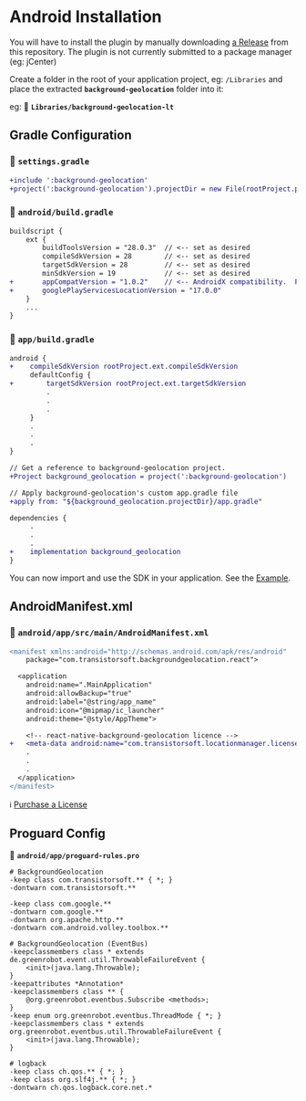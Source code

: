 # Android Installation

You will have to install the plugin by manually downloading [a Release](https://github.com/transistorsoft/background-geolocation-lt/releases) from this repository.  The plugin is not currently submitted to a package manager (eg: jCenter)

Create a folder in the root of your application project, eg: `/Libraries` and place the extracted **`background-geolocation`** folder into it:

eg: :open_file_folder: **`Libraries/background-geolocation-lt`**

## Gradle Configuration

### :open_file_folder: **`settings.gradle`**

```diff
+include ':background-geolocation'
+project(':background-geolocation').projectDir = new File(rootProject.projectDir, './Libraries/background-geolocation-lt/android/background-geolocation')
```

### :open_file_folder: **`android/build.gradle`**

```diff
buildscript {
    ext {
        buildToolsVersion = "28.0.3"  // <-- set as desired
        compileSdkVersion = 28        // <-- set as desired
        targetSdkVersion = 28         // <-- set as desired
        minSdkVersion = 19            // <-- set as desired
+       appCompatVersion = "1.0.2"    // <-- AndroidX compatibility.  For pre-androidX, specify `com.android.support` version.
+       googlePlayServicesLocationVersion = "17.0.0"
    }
    ...
}
```

### :open_file_folder: **`app/build.gradle`**

```diff
android {
+    compileSdkVersion rootProject.ext.compileSdkVersion
     defaultConfig {
+        targetSdkVersion rootProject.ext.targetSdkVersion
         .
         .
         .
     }
     .
     .
     .
}

// Get a reference to background-geolocation project.
+Project background_geolocation = project(':background-geolocation')

// Apply background-geolocation's custom app.gradle file
+apply from: "${background_geolocation.projectDir}/app.gradle"

dependencies {
     .
     .
     .
+    implementation background_geolocation
}

```

You can now import and use the SDK in your application.  See the [Example](../README.md#android).

## AndroidManifest.xml

### :open_file_folder: **`android/app/src/main/AndroidManifest.xml`**

```diff
<manifest xmlns:android="http://schemas.android.com/apk/res/android"
    package="com.transistorsoft.backgroundgeolocation.react">

  <application
    android:name=".MainApplication"
    android:allowBackup="true"
    android:label="@string/app_name"
    android:icon="@mipmap/ic_launcher"
    android:theme="@style/AppTheme">

    <!-- react-native-background-geolocation licence -->
+   <meta-data android:name="com.transistorsoft.locationmanager.license" android:value="YOUR_LICENCE_KEY_HERE" />
    .
    .
    .
  </application>
</manifest>

```

:information_source: [Purchase a License](http://www.transistorsoft.com/shop/products/native-background-geolocation)

## Proguard Config

:open_file_folder: **`android/app/proguard-rules.pro`**

```proguard
# BackgroundGeolocation
-keep class com.transistorsoft.** { *; }
-dontwarn com.transistorsoft.**

-keep class com.google.**
-dontwarn com.google.**
-dontwarn org.apache.http.**
-dontwarn com.android.volley.toolbox.**

# BackgroundGeolocation (EventBus)
-keepclassmembers class * extends de.greenrobot.event.util.ThrowableFailureEvent {
    <init>(java.lang.Throwable);
}
-keepattributes *Annotation*
-keepclassmembers class ** {
    @org.greenrobot.eventbus.Subscribe <methods>;
}
-keep enum org.greenrobot.eventbus.ThreadMode { *; }
-keepclassmembers class * extends org.greenrobot.eventbus.util.ThrowableFailureEvent {
    <init>(java.lang.Throwable);
}

# logback
-keep class ch.qos.** { *; }
-keep class org.slf4j.** { *; }
-dontwarn ch.qos.logback.core.net.*
```
